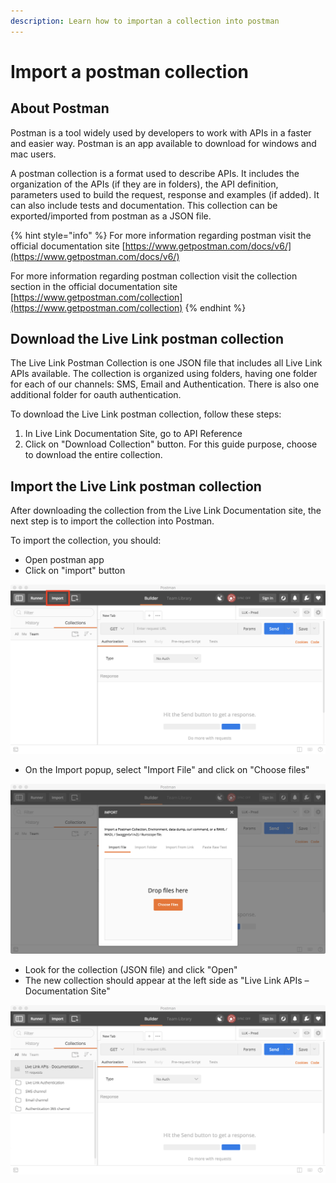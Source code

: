 ```yaml
---
description: Learn how to importan a collection into postman
---
```


# Import a postman collection

## About Postman

Postman is a tool widely used by developers to work with APIs in a faster and easier way. Postman is an app available to download for windows and mac users.

A postman collection is a format used to describe APIs. It includes the organization of the APIs \(if they are in folders\), the API definition, parameters used to build the request, response and examples \(if added\). It can also include tests and documentation. This collection can be exported/imported from postman as a JSON file.

{% hint style="info" %}
For more information regarding postman visit the official documentation site [https://www.getpostman.com/docs/v6/](https://www.getpostman.com/docs/v6/)

For more information regarding postman collection visit the collection section in the official documentation site [https://www.getpostman.com/collection](https://www.getpostman.com/collection)
{% endhint %}

## Download the Live Link postman collection

The Live Link Postman Collection is one JSON file that includes all Live Link APIs available. The collection is organized using folders, having one folder for each of our channels: SMS, Email and Authentication. There is also one additional folder for oauth authentication.

To download the Live Link postman collection, follow these steps:

1. In Live Link Documentation Site, go to API Reference
2. Click on "Download Collection" button. For this guide purpose, choose to download the entire collection.

## Import the Live Link postman collection

After downloading the collection from the Live Link Documentation site, the next step is to import the collection into Postman.

To import the collection, you should:

* Open postman app
* Click on "import" button

![Location of the import button in postman app](../.gitbook/assets/postman-import-collection%20%282%29.png)

* On the Import popup, select "Import File" and click on "Choose files" 

![Import screen, look for the file to import](../.gitbook/assets/postman-import-file.png)

* Look for the collection \(JSON file\) and click "Open" 
* The new collection should appear at the left side as "Live Link APIs – Documentation Site" 

![Live Link collection already imported](../.gitbook/assets/postman-imported-collection%20%281%29.png)

